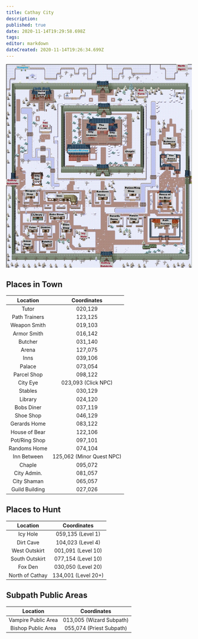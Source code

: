 ```yaml
---
title: Cathay City
description: 
published: true
date: 2020-11-14T19:29:58.698Z
tags: 
editor: markdown
dateCreated: 2020-11-14T19:26:34.699Z
---
```


![cathay.png](/cathay.png)
## Places in Town
| Location | Coordinates |
| :---: | :---: |
|Tutor |020,129|
|Path Trainers |123,125|
|Weapon Smith  |  019,103|
|Armor Smith  |   016,142|
|Butcher    |    031,140|
|Arena   |                  127,075|
|Inns   |                     039,106|
Palace |                   073,054|
|Parcel Shop     |       098,122|
|City Eye         |         023,093 (Click NPC)|
|Stables     |              030,129 
|Library    |                024,120
|Bobs Diner    |         037,119
|Shoe Shop       |      046,129 
|Gerards Home    |   083,122 
|House of Bear   |    122,106 
|Pot/Ring Shop   |    097,101 
|Randoms Home   | 074,104 
|Inn Between  |125,062 (Minor Quest NPC)
|Chaple       |           095,072 
|City Admin.    |       081,057 
|City Shaman    |     065,057 
|Guild Building   |    027,026  
## Places to Hunt
| Location | Coordinates |
| :---: | :---: |
|Icy Hole       |         059,135 (Level 1)|
Dirt Cave       |       104,023 (Level 4) 
West Outskirt   |     001,091 (Level 10)|
South Outskirt   |    077,154 (Level 10)|
Fox Den          |      030,050 (Level 20)|
North of Cathay  |  134,001 (Level 20+) |
## Subpath Public Areas
| Location | Coordinates |
| :---: | :---: |
Vampire Public Area  | 013,005 (Wizard Subpath)|
Bishop Public Area   |  055,074 (Priest Subpath) |